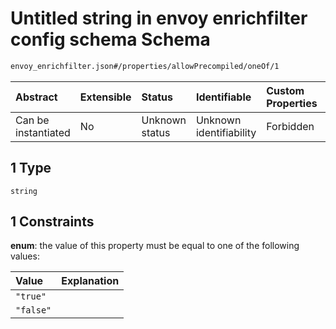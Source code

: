 # Untitled string in envoy enrichfilter config schema Schema

```txt
envoy_enrichfilter.json#/properties/allowPrecompiled/oneOf/1
```



| Abstract            | Extensible | Status         | Identifiable            | Custom Properties | Additional Properties | Access Restrictions | Defined In                                                                          |
| :------------------ | :--------- | :------------- | :---------------------- | :---------------- | :-------------------- | :------------------ | :---------------------------------------------------------------------------------- |
| Can be instantiated | No         | Unknown status | Unknown identifiability | Forbidden         | Allowed               | none                | [envoy\_enrichfilter.json\*](../out/envoy_enrichfilter.json "open original schema") |

## 1 Type

`string`

## 1 Constraints

**enum**: the value of this property must be equal to one of the following values:

| Value     | Explanation |
| :-------- | :---------- |
| `"true"`  |             |
| `"false"` |             |
